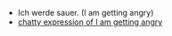 * Ich werde sauer. (I am getting angry)
* [chatty expression of I am getting angry](http://german.stackexchange.com/questions/7054/chatty-expression-in-german)
